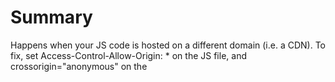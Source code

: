 # Summary
Happens when your JS code is hosted on a different domain (i.e. a CDN). To fix, set Access-Control-Allow-Origin: * on the JS file, and crossorigin="anonymous" on the <script> tag.

Full explanation
"Script Error" happens when an uncaught JavaScript error crosses domain boundaries in violation of the cross-origin policy. For example, if you host your JavaScript code on a CDN, any uncaught errors (errors that bubble up to the window.onerror handler, instead of being caught in try-catch) will get reported as simply "Script error" instead of containing useful information. This is a browser security measure intended to prevent passing data across domains that otherwise wouldn't be allowed to communicate. It's implemented in Firefox and Chrome.

To get the real error messages, do the following:

1. Send the Access-Control-Allow-Origin header

Setting the Access-Control-Allow-Origin header to * signifies that the resource can be accessed properly from any domain. You can replace * with your domain if necessary, for example Access-Control-Allow-Origin: www.example.com. However, handling multiple domains gets tricky, and may not be worth the effort if using a CDN due to caching issues that may arise. See more here.

Here are some examples on how to set this header in various environments:

Apache

In the folders where your JavaScript files will be served from, create an .htaccess file with the following contents:

Header add Access-Control-Allow-Origin "*"
Nginx

Add the add_header directive to the location block that serves your JavaScript files:

location ~ ^/assets/ {
    add_header Access-Control-Allow-Origin *;
    ...
}
HAProxy

Add the following to your asset backend where JavaScript files are served from:

rspadd Access-Control-Allow-Origin:\ *
2. Set crossorigin="anonymous" on the script tag

In your HTML source, for each of the scripts that you've set the access-control-allow-origin header for, set crossorigin="anonymous" on the SCRIPT tag.

Make sure you verify that the header is being sent for the script file before adding the crossorigin property on the script tag. In Firefox, if the crossorigin attribute is present but the Access-Control-Allow-Origin header is not, the script won't be executed.

